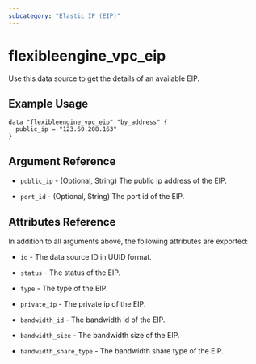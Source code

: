 ```yaml
---
subcategory: "Elastic IP (EIP)"
---
```


# flexibleengine_vpc_eip

Use this data source to get the details of an available EIP.

## Example Usage

```hcl
data "flexibleengine_vpc_eip" "by_address" {
  public_ip = "123.60.208.163"
}
```

## Argument Reference

* `public_ip` - (Optional, String) The public ip address of the EIP.

* `port_id` - (Optional, String) The port id of the EIP.

## Attributes Reference

In addition to all arguments above, the following attributes are exported:

* `id` - The data source ID in UUID format.

* `status` - The status of the EIP.

* `type` - The type of the EIP.

* `private_ip` - The private ip of the EIP.

* `bandwidth_id` - The bandwidth id of the EIP.

* `bandwidth_size` - The bandwidth size of the EIP.

* `bandwidth_share_type` - The bandwidth share type of the EIP.
